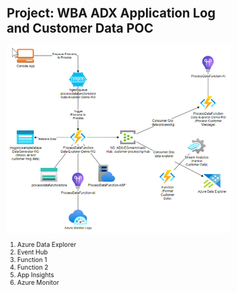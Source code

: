 
# Project: WBA ADX Application Log and Customer Data POC

![Architecture Diagram](images/WBA-ADX-POC-Diagram.png)

1. Azure Data Explorer
2. Event Hub
3. Function 1
4. Function 2
5. App Insights
6. Azure Monitor
